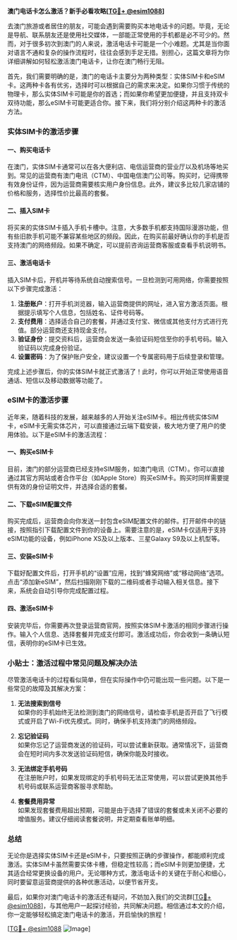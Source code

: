 **澳门电话卡怎么激活？新手必看攻略[[TG💪+ @esim1088](https://t.me/s/esim1088)]**

去澳门旅游或者居住的朋友，可能会遇到需要购买本地电话卡的问题。毕竟，无论是导航、联系朋友还是使用社交媒体，一部能正常使用的手机都是必不可少的。然而，对于很多初次到澳门的人来说，激活电话卡可能是一个小难题。尤其是当你面对语言不通和复杂的操作流程时，往往会感到手足无措。别担心，这篇文章将为你详细讲解如何轻松激活澳门电话卡，让你在澳门畅行无阻。

首先，我们需要明确的是，澳门的电话卡主要分为两种类型：实体SIM卡和eSIM卡。这两种卡各有优劣，选择时可以根据自己的需求来决定。如果你习惯于传统的物理卡，那么实体SIM卡可能是你的首选；而如果你希望更加便捷，并且支持双卡双待功能，那么eSIM卡可能更适合你。接下来，我们将分别介绍这两种卡的激活方法。

### 实体SIM卡的激活步骤

#### 一、购买电话卡
在澳门，实体SIM卡通常可以在各大便利店、电信运营商的营业厅以及机场等地买到。常见的运营商有澳门电讯（CTM）、中国电信澳门公司等。购买时，记得携带有效身份证件，因为运营商需要核实用户身份信息。此外，建议多比较几家店铺的价格和服务，选择性价比最高的套餐。

#### 二、插入SIM卡
将买来的实体SIM卡插入手机卡槽中。注意，大多数手机都支持国际漫游功能，但有些旧款手机可能不兼容某些地区的频段。因此，在购买前最好确认你的手机是否支持澳门的网络频段。如果不确定，可以提前咨询运营商客服或查看手机说明书。

#### 三、激活电话卡
插入SIM卡后，开机并等待系统自动搜索信号。一旦检测到可用网络，你需要按照以下步骤完成激活：
1. **注册账户**：打开手机浏览器，输入运营商提供的网址，进入官方激活页面。根据提示填写个人信息，包括姓名、证件号码等。
2. **支付费用**：选择适合自己的套餐，并通过支付宝、微信或其他支付方式进行充值。部分运营商还支持现金支付。
3. **验证身份**：提交资料后，运营商会发送一条验证码短信至你的手机号码。输入验证码以完成身份验证。
4. **设置密码**：为了保护账户安全，建议设置一个专属密码用于后续登录和管理。

完成上述步骤后，你的实体SIM卡就正式激活了！此时，你可以开始正常使用语音通话、短信以及移动数据等功能了。

### eSIM卡的激活步骤

近年来，随着科技的发展，越来越多的人开始关注eSIM卡。相比传统实体SIM卡，eSIM卡无需实体芯片，可以直接通过云端下载安装，极大地方便了用户的使用体验。以下是eSIM卡的激活流程：

#### 一、购买eSIM卡
目前，澳门的部分运营商已经支持eSIM服务，如澳门电讯（CTM）。你可以直接通过其官方网站或者合作平台（如Apple Store）购买eSIM卡。购买时同样需要提供有效的身份证明文件，并选择合适的套餐。

#### 二、下载eSIM配置文件
购买完成后，运营商会向你发送一封包含eSIM配置文件的邮件。打开邮件中的链接，按照指引下载配置文件到你的设备上。需要注意的是，eSIM卡仅适用于支持eSIM功能的设备，例如iPhone XS及以上版本、三星Galaxy S9及以上机型等。

#### 三、安装eSIM卡
下载好配置文件后，打开手机的“设置”应用，找到“蜂窝网络”或“移动网络”选项。点击“添加新eSIM”，然后扫描刚刚下载的二维码或者手动输入相关信息。接下来，系统会自动引导你完成配置过程。

#### 四、激活eSIM卡
安装完毕后，你需要再次登录运营商官网，按照实体SIM卡激活的相同步骤进行操作。输入个人信息、选择套餐并完成支付即可。激活成功后，你会收到一条确认短信，表明你的eSIM卡已生效。

### 小贴士：激活过程中常见问题及解决办法

尽管激活电话卡的过程看似简单，但在实际操作中仍可能出现一些问题。以下是一些常见的故障及其解决方案：

1. **无法搜索到信号**  
   如果你的手机始终无法检测到澳门的网络信号，请检查手机是否开启了飞行模式或开启了Wi-Fi优先模式。同时，确保手机支持澳门的网络频段。

2. **忘记验证码**  
   如果你忘记了运营商发送的验证码，可以尝试重新获取。通常情况下，运营商会在短时间内多次发送验证码短信，确保你能及时接收。

3. **无法绑定手机号码**  
   在注册账户时，如果发现绑定的手机号码无法正常使用，可以尝试更换其他手机号码或联系运营商客服寻求帮助。

4. **套餐费用异常**  
   如果发现套餐费用超出预期，可能是由于选择了错误的套餐或未关闭不必要的增值服务。建议仔细阅读套餐说明，并定期查看账单明细。

### 总结

无论你是选择实体SIM卡还是eSIM卡，只要按照正确的步骤操作，都能顺利完成激活。实体SIM卡虽然需要实体卡槽，但稳定性较高；而eSIM卡则更加便捷，尤其适合经常更换设备的用户。无论哪种方式，激活电话卡的关键在于耐心和细心，同时要留意运营商提供的各种优惠活动，以便节省开支。

最后，如果你对澳门电话卡的激活还有疑问，不妨加入我们的交流群[[TG💪+ @esim1088](https://t.me/s/esim1088)]，与其他用户一起探讨经验，共同解决问题。相信通过本文的介绍，你一定能够轻松搞定澳门电话卡的激活，开启愉快的旅程！

[[TG💪+ @esim1088](https://t.me/s/esim1088) ![Image](https://i.postimg.cc/4NQfJmqS/Snipaste-2025-05-13-00-14-12.png)]